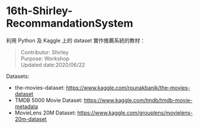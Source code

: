 # 16th-Shirley-RecommandationSystem

利用 Python 及 Kaggle 上的 dataset 實作推薦系統的教材：

>Contributor: Shirley  
>Purpose: Workshop  
>Updated date:2020/06/22  

Datasets:
* the-movies-dataset: https://www.kaggle.com/rounakbanik/the-movies-dataset
* TMDB 5000 Movie Dataset: https://www.kaggle.com/tmdb/tmdb-movie-metadata
* MovieLens 20M Dataset: https://www.kaggle.com/grouplens/movielens-20m-dataset
